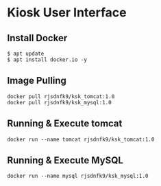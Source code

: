 # Kiosk User Interface

## Install Docker
```
$ apt update
$ apt install docker.io -y
```

## Image Pulling
```
docker pull rjsdnfk9/ksk_tomcat:1.0
docker pull rjsdnfk9/ksk_mysql:1.0
```

## Running & Execute tomcat
```
docker run --name tomcat rjsdnfk9/ksk_tomcat:1.0
```

## Running & Execute MySQL
```
docker run --name mysql rjsdnfk9/ksk_mysql:1.0
```
